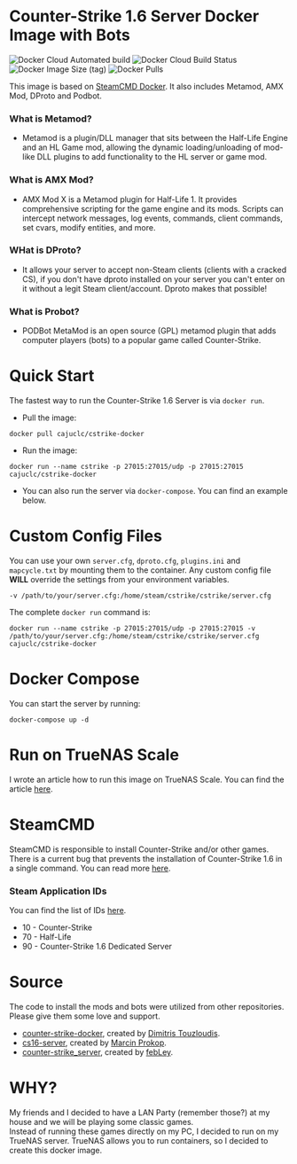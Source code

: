 # Counter-Strike 1.6 Server Docker Image with Bots
![Docker Cloud Automated build](https://img.shields.io/docker/cloud/automated/cajuclc/cstrike-docker) ![Docker Cloud Build Status](https://img.shields.io/docker/cloud/build/cajuclc/cstrike-docker) ![Docker Image Size (tag)](https://img.shields.io/docker/image-size/cajuclc/cstrike-docker/latest) ![Docker Pulls](https://img.shields.io/docker/pulls/cajuclc/cstrike-docker)

This image is based on [SteamCMD Docker](https://developer.valvesoftware.com/wiki/SteamCMD#Docker). It also includes Metamod, AMX Mod, DProto and Podbot.

### What is Metamod?
* Metamod is a plugin/DLL manager that sits between the Half-Life Engine and an HL Game mod, allowing the dynamic loading/unloading of mod-like DLL plugins to add functionality to the HL server or game mod.

### What is AMX Mod?
* AMX Mod X is a Metamod plugin for Half-Life 1. It provides comprehensive scripting for the game engine and its mods. Scripts can intercept network messages, log events, commands, client commands, set cvars, modify entities, and more.

### WHat is DProto?
* It allows your server to accept non-Steam clients (clients with a cracked CS), if you don't have dproto installed on your server you can't enter on it without a legit Steam client/account. Dproto makes that possible!
### What is Probot?
* PODBot MetaMod is an open source (GPL) metamod plugin that adds computer players (bots) to a popular game called Counter-Strike.

# Quick Start
The fastest way to run the Counter-Strike 1.6 Server is via `docker run`.
* Pull the image:
```
docker pull cajuclc/cstrike-docker
```
* Run the image:
```
docker run --name cstrike -p 27015:27015/udp -p 27015:27015 cajuclc/cstrike-docker
```
* You can also run the server via `docker-compose`. You can find an example below.

# Custom Config Files
You can use your own `server.cfg`, `dproto.cfg`, `plugins.ini` and `mapcycle.txt` by mounting them to the container. Any custom config file **WILL** override the settings from your environment variables.
```
-v /path/to/your/server.cfg:/home/steam/cstrike/cstrike/server.cfg
```

The complete `docker run` command is:
```
docker run --name cstrike -p 27015:27015/udp -p 27015:27015 -v /path/to/your/server.cfg:/home/steam/cstrike/cstrike/server.cfg cajuclc/cstrike-docker
```

# Docker Compose
You can start the server by running:
```
docker-compose up -d
```
# Run on TrueNAS Scale
I wrote an article how to run this image on TrueNAS Scale. You can find the article [here](https://www.cloudtutorial.net/run-counter-strike-1-6-server-on-truenas-scale/).
# SteamCMD
SteamCMD is responsible to install Counter-Strike and/or other games.
There is a current bug that prevents the installation of Counter-Strike 1.6 in a single command. You can read more [here](https://developer.valvesoftware.com/wiki/SteamCMD#Downloading_an_app).

### Steam Application IDs
You can find the list of IDs [here](https://developer.valvesoftware.com/wiki/Steam_Application_IDs).
* 10 - Counter-Strike
* 70 - Half-Life
* 90 - Counter-Strike 1.6 Dedicated Server

# Source
The code to install the mods and bots were utilized from other repositories. Please give them some love and support.
* [counter-strike-docker](https://github.com/jimtouz/counter-strike-docker), created by [Dimitris Touzloudis](https://github.com/jimtouz).
* [cs16-server](https://github.com/b4k3r/cs16-server), created by [Marcin Prokop](https://github.com/b4k3r).
* [counter-strike_server](https://github.com/b4k3r/counter-strike_server), created by [febLey](https://github.com/febLey).

# WHY?
My friends and I decided to have a LAN Party (remember those?) at my house and we will be playing some classic games.\
Instead of running these games directly on my PC, I decided to run on my TrueNAS server. TrueNAS allows you to run containers, so I decided to create this docker image.
